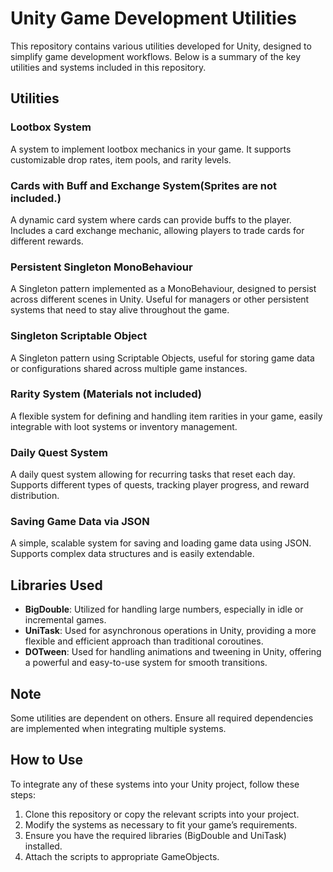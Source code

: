 # Unity Game Development Utilities

This repository contains various utilities developed for Unity, designed to simplify game development workflows. Below is a summary of the key utilities and systems included in this repository.

## Utilities

### Lootbox System
A system to implement lootbox mechanics in your game. It supports customizable drop rates, item pools, and rarity levels.

### Cards with Buff and Exchange System(Sprites are not included.)
A dynamic card system where cards can provide buffs to the player. Includes a card exchange mechanic, allowing players to trade cards for different rewards.

### Persistent Singleton MonoBehaviour
A Singleton pattern implemented as a MonoBehaviour, designed to persist across different scenes in Unity. Useful for managers or other persistent systems that need to stay alive throughout the game.

### Singleton Scriptable Object
A Singleton pattern using Scriptable Objects, useful for storing game data or configurations shared across multiple game instances.

### Rarity System (Materials not included)
A flexible system for defining and handling item rarities in your game, easily integrable with loot systems or inventory management.

### Daily Quest System
A daily quest system allowing for recurring tasks that reset each day. Supports different types of quests, tracking player progress, and reward distribution.

### Saving Game Data via JSON
A simple, scalable system for saving and loading game data using JSON. Supports complex data structures and is easily extendable.

## Libraries Used

- **BigDouble**: Utilized for handling large numbers, especially in idle or incremental games.
- **UniTask**: Used for asynchronous operations in Unity, providing a more flexible and efficient approach than traditional coroutines.
- **DOTween**: Used for handling animations and tweening in Unity, offering a powerful and easy-to-use system for smooth transitions.

## Note
Some utilities are dependent on others. Ensure all required dependencies are implemented when integrating multiple systems.

## How to Use

To integrate any of these systems into your Unity project, follow these steps:

1. Clone this repository or copy the relevant scripts into your project.
2. Modify the systems as necessary to fit your game’s requirements.
3. Ensure you have the required libraries (BigDouble and UniTask) installed.
4. Attach the scripts to appropriate GameObjects.
